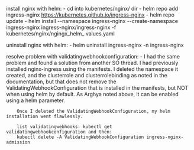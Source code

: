 install nginx with helm:
    - cd into kubernetes/nginx/ dir
    - helm repo add ingress-nginx https://kubernetes.github.io/ingress-nginx
    - helm repo update
    <!-- - helm pull nginx/nginx --untar -->
    <!-- - helm install -f ngingx_helm_values.yaml nginx-helm ingress-nginx/ingress-nginx -->
    -  helm install --namespace ingress-nginx --create-namespace ingress-nginx ingress-nginx/ingress-nginx -f kubernetes/nginx/ngingx_helm_
values.yaml

uninstall nginx with helm:
    - helm uninstall ingress-nginx -n ingress-nginx

resolve problem with validatingwebhookconfiguration:
      - I had the same problem and found a solution from another SO thread.
        I had previously installed nginx-ingress using the manifests. I deleted the namespace it created, and the clusterrole and clusterrolebinding as noted in the documentation, but that does not remove the ValidatingWebhookConfiguration that is installed in the manifests, but NOT when using helm by default. As Arghya noted above, it can be enabled using a helm parameter.

        Once I deleted the ValidatingWebhookConfiguration, my helm installation went flawlessly.

        list validatingwebhooks: kubectl get validatingwebhookconfiguration and then:
        kubectl delete -A ValidatingWebhookConfiguration ingress-nginx-admission